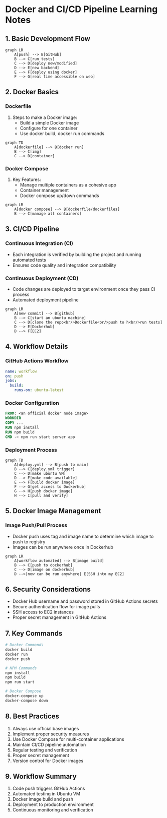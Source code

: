 # Docker and CI/CD Pipeline Learning Notes

## 1. Basic Development Flow
```mermaid
graph LR
    A[push] --> B[GitHub]
    B --> C[run tests]
    C --> D[deploy new/modified]
    D --> E[new backend]
    E --> F[deploy using docker]
    F --> G[real time accessible on web]
```

## 2. Docker Basics

### Dockerfile
1. Steps to make a Docker image:
   - Build a simple Docker image
   - Configure for one container
   - Use docker build, docker run commands

```mermaid
graph TD
    A[dockerfile] --> B[docker run]
    B --> C[img]
    C --> D[container]
```

### Docker Compose
1. Key Features:
   - Manage multiple containers as a cohesive app
   - Container management
   - Docker compose up/down commands

```mermaid
graph LR
    A[docker compose] --> B[dockerfile/dockerfiles]
    B --> C[manage all containers]
```

## 3. CI/CD Pipeline

### Continuous Integration (CI)
- Each integration is verified by building the project and running automated tests
- Ensures code quality and integration compatibility

### Continuous Deployment (CD)
- Code changes are deployed to target environment once they pass CI process
- Automated deployment pipeline

```mermaid
graph LR
    A[new commit] --> B[github]
    B --> C[start an ubuntu machine]
    C --> D[clone the repo<br/>Dockerfile<br/>push to h<br/>run tests]
    D --> E[Dockerhub]
    D --> F[EC2]
```

## 4. Workflow Details

### GitHub Actions Workflow
```yaml
name: workflow
on: push
jobs:
  build:
    runs-on: ubuntu-latest
```

### Docker Configuration
```dockerfile
FROM: <an official docker node image>
WORKDIR
COPY ...
RUN npm install
RUN npm build
CMD -> npm run start server app
```

### Deployment Process
```mermaid
graph TD
    A[deploy.yml] --> B[push to main]
    B --> C[deploy.yml trigger]
    C --> D[make ubuntu VM]
    D --> E[make code available]
    E --> F[build docker image]
    F --> G[get access to Dockerhub]
    G --> H[push docker image]
    H --> I[pull and verify]
```

## 5. Docker Image Management

### Image Push/Pull Process
- Docker push uses tag and image name to determine which image to push to registry
- Images can be run anywhere once in Dockerhub

```mermaid
graph LR
    A[workflow automated] --> B[image build]
    B --> C[push to dockerhub]
    C --> D[image on dockerhub]
    D -->|now can be run anywhere| E[SSH into my EC2]
```

## 6. Security Considerations
- Docker Hub username and password stored in GitHub Actions secrets
- Secure authentication flow for image pulls
- SSH access to EC2 instances
- Proper secret management in GitHub Actions

## 7. Key Commands
```bash
# Docker Commands
docker build
docker run
docker push

# NPM Commands
npm install
npm build
npm run start

# Docker Compose
docker-compose up
docker-compose down
```

## 8. Best Practices
1. Always use official base images
2. Implement proper security measures
3. Use Docker Compose for multi-container applications
4. Maintain CI/CD pipeline automation
5. Regular testing and verification
6. Proper secret management
7. Version control for Docker images

## 9. Workflow Summary
1. Code push triggers GitHub Actions
2. Automated testing in Ubuntu VM
3. Docker image build and push
4. Deployment to production environment
5. Continuous monitoring and verification